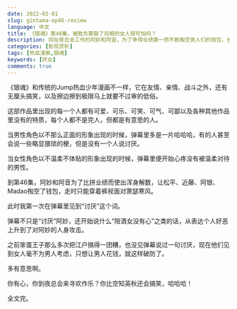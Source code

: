 ```yaml
---
date: 2022-02-01
slug: gintama-ep46-review
language: 中文
title: 《银魂》第46集，被胜负蒙蔽了双眼的女人很可怕吗？
description: 同在夜总会工作的阿妙和阿音，为了争得业绩第一而不断掏空男人们的钱包，长久以来只会哈哈哈的观众终于破防了。
categories: [影视赏析]
tags: [热血漫画,银魂]
keywords: [厌女]
comments: true
---
```


《银魂》和传统的Jump热血少年漫画不一样，它在友情、亲情、战斗之外，还有无厘头搞笑，以及擦边擦到极限马上就要不过审的低俗。

这部作品里出现的每一个人都有可爱、可乐、可笑、可气、可鄙以及各种其他作品里没有的特质，每个人都不是完人，但都是有意思的人。

当男性角色以不那么正面的形象出现的时候，弹幕里多是一片哈哈哈，有的人甚至会说一些略显猥琐的梗，但是没有一个人说讨厌。

当女性角色以不温柔不体贴的形象出现的时候，弹幕里便开始心疼没有被温柔对待的男性。

到第46集，阿妙和阿音为了比拼业绩而使出浑身解数，让松平、近藤、阿银、Madao掏空了钱包，走时只能穿着裤衩面对萧瑟寒风。

此时我第一次在弹幕里见到“讨厌”这个词。

弹幕不只是“讨厌”阿妙，还开始说什么“陪酒女没有心”之类的话，从表达个人好恶上升到了对阿妙的人身攻击。

之前笨蛋王子那么多次把江户搞得一团糟，也没见弹幕说过一句讨厌，现在他们见到女人毫不为男人考虑，只想让男人花钱，就这样破防了。

多有意思啊。

你有心，你到夜总会来寻欢作乐？你比空知英秋还会搞笑，哈哈哈！

全文完。